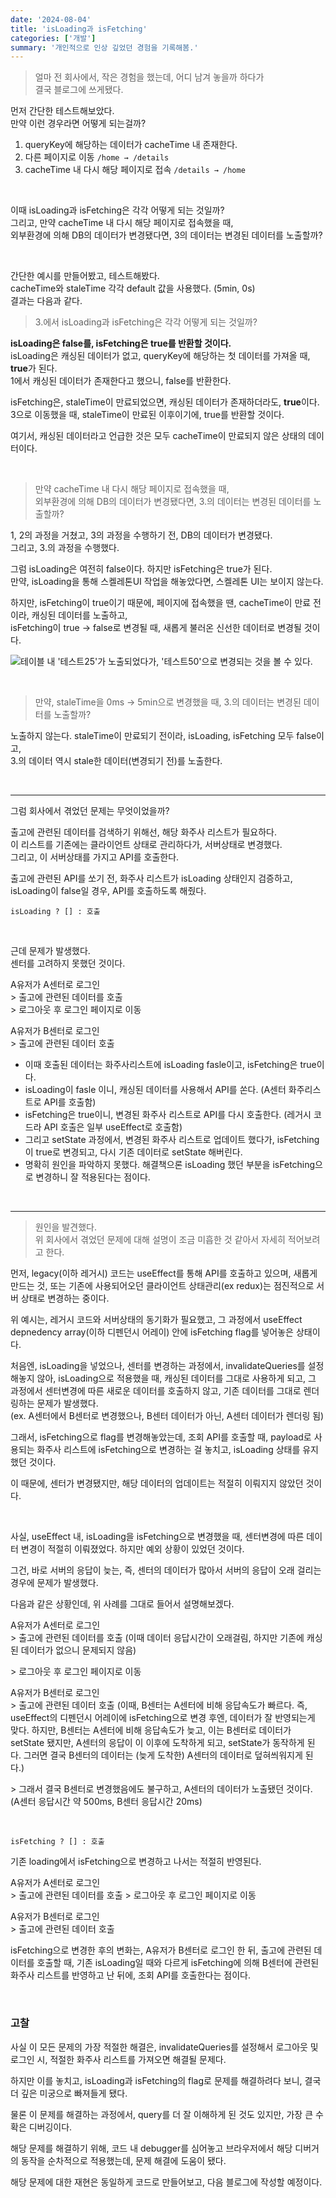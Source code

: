 ```yaml
---
date: '2024-08-04'
title: 'isLoading과 isFetching'
categories: ['개발']
summary: '개인적으로 인상 깊었던 경험을 기록해봄.'
---
```


> 얼마 전 회사에서, 작은 경험을 했는데, 어디 남겨 놓을까 하다가  
> 결국 블로그에 쓰게됐다.

먼저 간단한 테스트해보았다.  
만약 이런 경우라면 어떻게 되는걸까?

1.  queryKey에 해당하는 데이터가 cacheTime 내 존재한다.
2.  다른 페이지로 이동 `/home → /details`
3.  cacheTime 내 다시 해당 페이지로 접속 `/details → /home`

<br/>

이때 isLoading과 isFetching은 각각 어떻게 되는 것일까?  
그리고, 만약 cacheTime 내 다시 해당 페이지로 접속했을 때,  
외부환경에 의해 DB의 데이터가 변경됐다면, 3의 데이터는 변경된 데이터를 노출할까?

<br/>

간단한 예시를 만들어봤고, 테스트해봤다.  
cacheTime와 staleTime 각각 default 값을 사용했다. (5min, 0s)  
결과는 다음과 같다.

> 3.에서 isLoading과 isFetching은 각각 어떻게 되는 것일까?

**isLoading은 false를, isFetching은 true를 반환할 것이다.**  
isLoading은 캐싱된 데이터가 없고, queryKey에 해당하는 첫 데이터를 가져올 때, **true**가 된다.  
1에서 캐싱된 데이터가 존재한다고 했으니, false를 반환한다.

isFetching은, staleTime이 만료되었으면, 캐싱된 데이터가 존재하더라도, **true**이다.
3으로 이동했을 때, staleTime이 만료된 이후이기에, true를 반환할 것이다.

여기서, 캐싱된 데이터라고 언급한 것은 모두 cacheTime이 만료되지 않은 상태의 데이터이다.

<br/>

> 만약 cacheTime 내 다시 해당 페이지로 접속했을 때,  
> 외부환경에 의해 DB의 데이터가 변경됐다면, 3.의 데이터는 변경된 데이터를 노출할까?

1, 2의 과정을 거쳤고, 3의 과정을 수행하기 전, DB의 데이터가 변경됐다.  
그리고, 3.의 과정을 수행했다.

그럼 isLoading은 여전히 false이다. 하지만 isFetching은 true가 된다.  
만약, isLoading을 통해 스켈레톤UI 작업을 해놓았다면, 스켈레톤 UI는 보이지 않는다.

하지만, isFetching이 true이기 때문에, 페이지에 접속했을 땐, cacheTime이 만료 전이라, 캐싱된 데이터를 노출하고,  
isFetching이 true → false로 변경될 때, 새롭게 불러온 신선한 데이터로 변경될 것이다.

![테이블 내 '테스트25'가 노출되었다가, '테스트50'으로 변경되는 것을 볼 수 있다.](./ex.gif)

<br/>

> 만약, staleTime을 0ms → 5min으로 변경했을 때, 3.의 데이터는 변경된 데이터를 노출할까?

노출하지 않는다. staleTime이 만료되기 전이라, isLoading, isFetching 모두 false이고,  
3.의 데이터 역시 stale한 데이터(변경되기 전)를 노출한다.

<br/>

---

그럼 회사에서 겪었던 문제는 무엇이었을까?

출고에 관련된 데이터를 검색하기 위해선, 해당 화주사 리스트가 필요하다.  
이 리스트를 기존에는 클라이언트 상태로 관리하다가, 서버상태로 변경했다.  
그리고, 이 서버상태를 가지고 API를 호출한다.

출고에 관련된 API를 쏘기 전, 화주사 리스트가 isLoading 상태인지 검증하고,  
isLoading이 false일 경우, API를 호출하도록 해줬다.

```
isLoading ? [] : 호출
```

<br/>

근데 문제가 발생했다.  
센터를 고려하지 못했던 것이다.

A유저가 A센터로 로그인  
\> 출고에 관련된 데이터를 호출  
\> 로그아웃 후 로그인 페이지로 이동

A유저가 B센터로 로그인  
\> 출고에 관련된 데이터 호출

- 이때 호출된 데이터는 화주사리스트에 isLoading fasle이고, isFetching은 true이다.
- isLoading이 fasle 이니, 캐싱된 데이터를 사용해서 API를 쏜다. (A센터 화주리스트로 API를 호출함)
- isFetching은 true이니, 변경된 화주사 리스트로 API를 다시 호출한다. (레거시 코드라 API 호출은 일부 useEffect로 호출함)
- 그리고 setState 과정에서, 변경된 화주사 리스트로 업데이트 했다가, isFetching이 true로 변경되고, 다시 기존 데이터로 setState 해버린다.
- 명확히 원인을 파악하지 못했다. 해결책으론 isLoading 했던 부분을 isFetching으로 변경하니 잘 적용된다는 점이다.

<br/>

---

> 원인을 발견했다.  
> 위 회사에서 겪었던 문제에 대해 설명이 조금 미흡한 것 같아서 자세히 적어보려고 한다.

먼저, legacy(이하 레거시) 코드는 useEffect를 통해 API를 호출하고 있으며, 새롭게 만드는 것, 또는 기존에 사용되어오던 클라이언트 상태관리(ex redux)는 점진적으로 서버 상태로 변경하는 중이다.

위 예시는, 레거시 코드와 서버상태의 동기화가 필요했고, 그 과정에서 useEffect depnedency array(이하 디펜던시 어레이) 안에 isFetching flag를 넣어놓은 상태이다.

처음엔, isLoading을 넣었으나, 센터를 변경하는 과정에서, invalidateQueries를 설정해놓지 않아, isLoading으로 적용했을 때, 캐싱된 데이터를 그대로 사용하게 되고, 그 과정에서 센터변경에 따른 새로운 데이터를 호출하지 않고, 기존 데이터를 그대로 렌더링하는 문제가 발생했다.  
(ex. A센터에서 B센터로 변경했으나, B센터 데이터가 아닌, A센터 데이터가 렌더링 됨)

그래서, isFetching으로 flag를 변경해놓았는데, 조회 API를 호출할 때, payload로 사용되는 화주사 리스트에 isFetching으로 변경하는 걸 놓치고, isLoading 상태를 유지했던 것이다.

이 때문에, 센터가 변경됐지만, 해당 데이터의 업데이트는 적절히 이뤄지지 않았던 것이다.

<br/>

사실, useEffect 내, isLoading을 isFetching으로 변경했을 때, 센터변경에 따른 데이터 변경이 적절히 이뤄졌었다. 하지만 예외 상황이 있었던 것이다.

그건, 바로 서버의 응답이 늦는, 즉, 센터의 데이터가 많아서 서버의 응답이 오래 걸리는 경우에 문제가 발생했다.

다음과 같은 상황인데, 위 사례를 그대로 들어서 설명해보겠다.

A유저가 A센터로 로그인  
\> 출고에 관련된 데이터를 호출 (이때 데이터 응답시간이 오래걸림, 하지만 기존에 캐싱된 데이터가 없으니 문제되지 않음)

\> 로그아웃 후 로그인 페이지로 이동

A유저가 B센터로 로그인  
\> 출고에 관련된 데이터 호출 (이때, B센터는 A센터에 비해 응답속도가 빠르다. 즉, useEffect의 디펜던시 어레이에 isFetching으로 변경 후엔, 데이터가 잘 반영되는게 맞다. 하지만, B센터는 A센터에 비해 응답속도가 늦고, 이는 B센터로 데이터가 setState 됐지만, A센터의 응답이 이 이후에 도착하게 되고, setState가 동작하게 된다. 그러면 결국 B센터의 데이터는 (늦게 도착한) A센터의 데이터로 덮혀씌워지게 된다.)

\> 그래서 결국 B센터로 변경했음에도 불구하고, A센터의 데이터가 노출됐던 것이다.  
(A센터 응답시간 약 500ms, B센터 응답시간 20ms)

<br/>

```
isFetching ? [] : 호출
```

기존 loading에서 isFetching으로 변경하고 나서는 적절히 반영된다.

A유저가 A센터로 로그인  
\> 출고에 관련된 데이터를 호출
\> 로그아웃 후 로그인 페이지로 이동

A유저가 B센터로 로그인  
\> 출고에 관련된 데이터 호출

isFetching으로 변경한 후의 변화는, A유저가 B센터로 로그인 한 뒤, 출고에 관련된 데이터를 호출할 때, 기존 isLoading일 때와 다르게 isFetching에 의해 B센터에 관련된 화주사 리스트를 반영하고 난 뒤에, 조회 API를 호출한다는 점이다.

<br/>

### 고찰

사실 이 모든 문제의 가장 적절한 해결은, invalidateQueries를 설정해서 로그아웃 및 로그인 시, 적절한 화주사 리스트를 가져오면 해결될 문제다.

하지만 이를 놓치고, isLoading과 isFetching의 flag로 문제를 해결하려다 보니, 결국 더 깊은 미궁으로 빠져들게 됐다.

물론 이 문제를 해결하는 과정에서, query를 더 잘 이해하게 된 것도 있지만, 가장 큰 수확은 디버깅이다.

해당 문제를 해결하기 위해, 코드 내 debugger를 심어놓고 브라우저에서 해당 디버거의 동작을 순차적으로 적용했는데, 문제 해결에 도움이 됐다.

해당 문제에 대한 재현은 동일하게 코드로 만들어보고, 다음 블로그에 작성할 예정이다.
